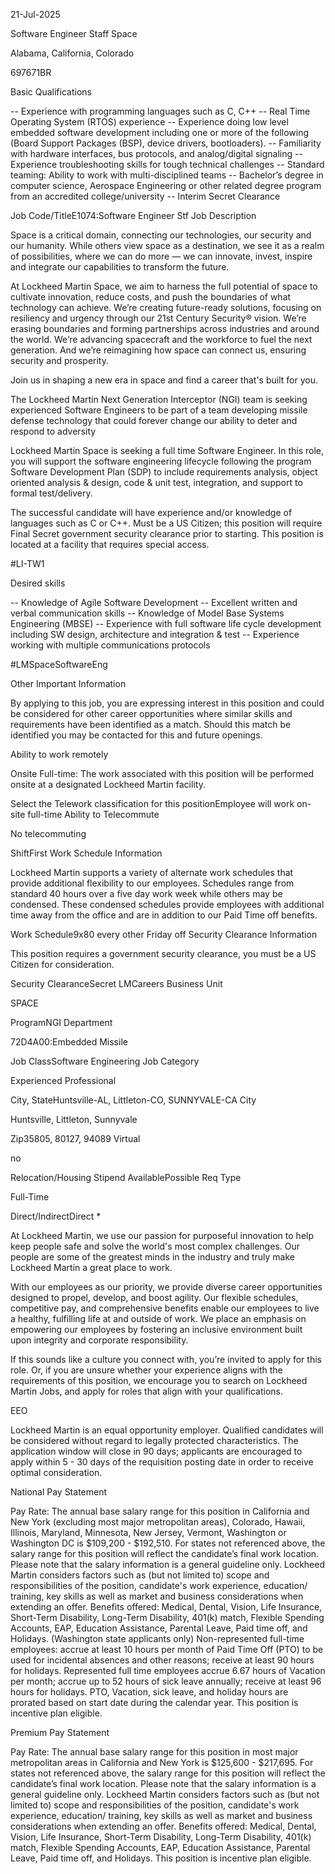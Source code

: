 21-Jul-2025

Software Engineer Staff
Space

Alabama, California, Colorado

697671BR

Basic Qualifications

-- Experience with programming languages such as C, C++
-- Real Time Operating System (RTOS) experience
-- Experience doing low level embedded software development including one or more of the following (Board Support Packages (BSP), device drivers, bootloaders).
-- Familiarity with hardware interfaces, bus protocols, and analog/digital signaling
-- Experience troubleshooting skills for tough technical challenges
-- Standard teaming: Ability to work with multi-disciplined teams
-- Bachelor’s degree in computer science, Aerospace Engineering or other related degree program from an accredited college/university
-- Interim Secret Clearance

Job Code/TitleE1074:Software Engineer Stf
Job Description

Space is a critical domain, connecting our technologies, our security and our humanity. While others view space as a destination, we see it as a realm of possibilities, where we can do more — we can innovate, invest, inspire and integrate our capabilities to transform the future.

At Lockheed Martin Space, we aim to harness the full potential of space to cultivate innovation, reduce costs, and push the boundaries of what technology can achieve. We’re creating future-ready solutions, focusing on resiliency and urgency through our 21st Century Security® vision. We’re erasing boundaries and forming partnerships across industries and around the world. We’re advancing spacecraft and the workforce to fuel the next generation. And we’re reimagining how space can connect us, ensuring security and prosperity.

Join us in shaping a new era in space and find a career that's built for you.

The Lockheed Martin Next Generation Interceptor (NGI) team is seeking experienced Software Engineers to be part of a team developing missile defense technology that could forever change our ability to deter and respond to adversity

Lockheed Martin Space is seeking a full time Software Engineer. In this role, you will support the software engineering lifecycle following the program Software Development Plan (SDP) to include requirements analysis, object oriented analysis & design, code & unit test, integration, and support to formal test/delivery.

The successful candidate will have experience and/or knowledge of languages such as C or C++. Must be a US Citizen; this position will require Final Secret government security clearance prior to starting. This position is located at a facility that requires special access.

#LI-TW1

Desired skills

-- Knowledge of Agile Software Development
-- Excellent written and verbal communication skills
-- Knowledge of Model Base Systems Engineering (MBSE)
-- Experience with full software life cycle development including SW design, architecture and integration & test
-- Experience working with multiple communications protocols

#LMSpaceSoftwareEng

Other Important Information

By applying to this job, you are expressing interest in this position and could be considered for other career opportunities where similar skills and requirements have been identified as a match. Should this match be identified you may be contacted for this and future openings.

Ability to work remotely

Onsite Full-time: The work associated with this position will be performed onsite at a designated Lockheed Martin facility.

Select the Telework classification for this positionEmployee will work on-site full-time
Ability to Telecommute

No telecommuting

ShiftFirst
Work Schedule Information

Lockheed Martin supports a variety of alternate work schedules that provide additional flexibility to our employees. Schedules range from standard 40 hours over a five day work week while others may be condensed. These condensed schedules provide employees with additional time away from the office and are in addition to our Paid Time off benefits.

Work Schedule9x80 every other Friday off
Security Clearance Information

This position requires a government security clearance, you must be a US Citizen for consideration.

Security ClearanceSecret
LMCareers Business Unit

SPACE

ProgramNGI
Department

72D4A00:Embedded Missile

Job ClassSoftware Engineering
Job Category

Experienced Professional

City, StateHuntsville-AL, Littleton-CO, SUNNYVALE-CA
City

Huntsville, Littleton, Sunnyvale

Zip35805, 80127, 94089
Virtual

no

Relocation/Housing Stipend AvailablePossible
Req Type

Full-Time

Direct/IndirectDirect
*

At Lockheed Martin, we use our passion for purposeful innovation to help keep people safe and solve the world's most complex challenges. Our people are some of the greatest minds in the industry and truly make Lockheed Martin a great place to work.

With our employees as our priority, we provide diverse career opportunities designed to propel, develop, and boost agility. Our flexible schedules, competitive pay, and comprehensive benefits enable our employees to live a healthy, fulfilling life at and outside of work. We place an emphasis on empowering our employees by fostering an inclusive environment built upon integrity and corporate responsibility.

If this sounds like a culture you connect with, you’re invited to apply for this role. Or, if you are unsure whether your experience aligns with the requirements of this position, we encourage you to search on Lockheed Martin Jobs, and apply for roles that align with your qualifications.

EEO

Lockheed Martin is an equal opportunity employer. Qualified candidates will be considered without regard to legally protected characteristics.
The application window will close in 90 days; applicants are encouraged to apply within 5 - 30 days of the requisition posting date in order to receive optimal consideration.

National Pay Statement

Pay Rate: The annual base salary range for this position in California and New York (excluding most major metropolitan areas), Colorado, Hawaii, Illinois, Maryland, Minnesota, New Jersey, Vermont, Washington or Washington DC is $109,200 - $192,510. For states not referenced above, the salary range for this position will reflect the candidate’s final work location. Please note that the salary information is a general guideline only. Lockheed Martin considers factors such as (but not limited to) scope and responsibilities of the position, candidate's work experience, education/ training, key skills as well as market and business considerations when extending an offer. Benefits offered: Medical, Dental, Vision, Life Insurance, Short-Term Disability, Long-Term Disability, 401(k) match, Flexible Spending Accounts, EAP, Education Assistance, Parental Leave, Paid time off, and Holidays. (Washington state applicants only) Non-represented full-time employees: accrue at least 10 hours per month of Paid Time Off (PTO) to be used for incidental absences and other reasons; receive at least 90 hours for holidays. Represented full time employees accrue 6.67 hours of Vacation per month; accrue up to 52 hours of sick leave annually; receive at least 96 hours for holidays. PTO, Vacation, sick leave, and holiday hours are prorated based on start date during the calendar year. This position is incentive plan eligible.

Premium Pay Statement

Pay Rate: The annual base salary range for this position in most major metropolitan areas in California and New York is $125,600 - $217,695. For states not referenced above, the salary range for this position will reflect the candidate’s final work location. Please note that the salary information is a general guideline only. Lockheed Martin considers factors such as (but not limited to) scope and responsibilities of the position, candidate's work experience, education/ training, key skills as well as market and business considerations when extending an offer. Benefits offered: Medical, Dental, Vision, Life Insurance, Short-Term Disability, Long-Term Disability, 401(k) match, Flexible Spending Accounts, EAP, Education Assistance, Parental Leave, Paid time off, and Holidays. This position is incentive plan eligible.

